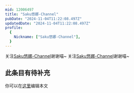 ```yaml
---
mid: 12006497
title: "Saku悠娜-Channel"
pubDate: "2024-11-04T11:22:08.497Z"
updatedDate: "2024-11-04T11:22:08.497Z"
profile:
  {
    Nickname: ["Saku悠娜-Channel"],
  }
---
```


关注[Saku悠娜-Channel](https://space.bilibili.com/12006497)谢谢喵~ 关注[Saku悠娜-Channel](https://space.bilibili.com/12006497)谢谢喵~

## 此条目有待补充
你可以在[这里](https://github.com/Yuhanawa/VTuber.ICU/edit/master/src/content/v/Saku悠娜-Channel/index.md)编辑本文
